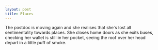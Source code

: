 ```yaml
---
layout: post
title: Places
---
```


The postdoc is moving again and she realises that she's lost all sentimentality towards places. She closes home doors as she exits buses, checking her wallet is still in her pocket, seeing the roof over her head depart in a little puff of smoke.
